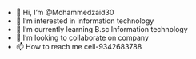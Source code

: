 - 👋 Hi, I’m @Mohammedzaid30
- 👀 I’m interested in information technology 
- 🌱 I’m currently learning B.sc Information technology 
- 💞️ I’m looking to collaborate on company 
- 📫 How to reach me cell-9342683788

<!---
Mohammedzaid30/Mohammedzaid30 is a ✨ special ✨ repository because its `README.md` (this file) appears on your GitHub profile.
You can click the Preview link to take a look at your changes.
--->
